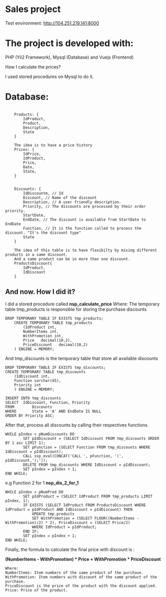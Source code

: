 # Sales project

Test environment: http://104.251.219.141:8000
# The project is developed with:

PHP (Yii2 Framework), Mysql (Database) and Vuejs (Frontend)

How I calculate the prices?

I used stored procedures on Mysql to do it.

# Database:
   
```

    Products: {
        IdProduct,
        Product,
        Description,
        State 
    }

    The idea is to have a price history
    Prices: {
        IdPrice,
        IdProduct,
        Price,
        Date,
        State,
    }

    
    Discounts: {
        IdDiscountm, // Id
        Discount, // Name of the discount
        Description, // A user friendly description.
        Priority, // The discounts are processed by their order priority.
        StartDate, 
        EndDate, // The discount is available from StartDate to EndDate
        Function, // It is the function called to process the discount. "It's the discount type"
        State
    }

    The idea of this table is to have flexibilty by mixing different products in a same discount.
    And a same product can be in more than one discount.
    ProductsDiscount{
        IdProduct,
        IdDiscount
    }
```


## And now. How I did it?

I did a stored procedure called  **nsp_calculate_price**
Where:
The temporary table tmp_products is responsible for storing the purchase discounts
```
DROP TEMPORARY TABLE IF EXISTS tmp_products;
	CREATE TEMPORARY TABLE tmp_products
		(IdProduct int,
		NumberItems int,
		WithPromotion int,
        Price 	decimal(10,2),
        PriceDiscount 	decimal(10,2)
    ) ENGINE = MEMORY;
```
And tmp_discounts is the temporary table that store all available discounts
```
DROP TEMPORARY TABLE IF EXISTS tmp_discounts;
CREATE TEMPORARY TABLE tmp_discounts
    (IdDiscount int,
    Function varchar(45),
    Priority int
    ) ENGINE = MEMORY;
    
INSERT INTO tmp_discounts
SELECT	IdDiscount, Function, Priority
FROM 		Discounts 
WHERE 		State = 'A' AND EndDate IS NULL
ORDER BY Priority ASC;
```

After that, process all discounts by calling their respectives functions.
```
WHILE pIndex < pNumDiscounts DO
		SET pIdDiscount = (SELECT IdDiscount FROM tmp_discounts ORDER BY 1 asc LIMIT 1);
		SET pFunction = (SELECT Function FROM tmp_discounts WHERE IdDiscount = pIdDiscount);
		CALL ssp_eval(CONCAT('CALL ', pFunction, '(', pIdDiscount,');'));        
        DELETE FROM tmp_discounts WHERE IdDiscount = pIdDiscount;
		SET pIndex = pIndex + 1;
END WHILE;
```

e.g Function 2 for 1 **nsp_dis_2_for_1**
```
WHILE pIndex < pNumProd DO
		SET pIdProduct = (SELECT IdProduct FROM tmp_products LIMIT pIndex, 1);
		IF EXISTS (SELECT IdProduct FROM ProductsDiscount WHERE IdProduct = pIdProduct AND IdDiscount = pIdDiscount) THEN
			UPDATE tmp_products 
			SET WithPromotion = (SELECT FLOOR((NumberItems - WithPromotion)/2) * 2), PriceDiscount = (SELECT Price/2) 
			WHERE IdProduct = pIdProduct;
		END IF;
		SET pIndex = pIndex + 1; 
END WHILE;
```

Finally, the formula to calculate the final price with discount is :

**(NumberItems - WithPromotion) * Price + WithPromotion * PriceDiscount**
```
Where: 
NumberItems: Item numbers of the same product of the purchase.
WithPromotion: Item numbers with discount of the same product of the purchase.
PriceDiscount is the price of the product with the discount applied.
Price: Price of the product.
```